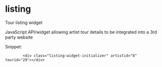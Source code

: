 listing
=======

Tour listing widget

JavaScript API/widget allowing artist tour details to be integrated into a 3rd party website

Snippet:

<script type='text/javascript' src='http://www.entertainment-intelligence.com/sales/js/listing_widget.js'></script>
            <div class="listing-widget-initializer" artistid="8" tourid="29"></div>
